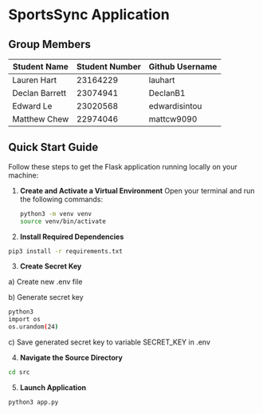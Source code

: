 # SportsSync Application

## Group Members

| Student Name   | Student Number | Github Username |
| -------------- | -------------- | --------------- |
| Lauren Hart    | 23164229       | lauhart         |
| Declan Barrett | 23074941       | DeclanB1        |
| Edward Le      | 23020568       | edwardisintou   |
| Matthew Chew   | 22974046       | mattcw9090      |

## Quick Start Guide

Follow these steps to get the Flask application running locally on your machine:

1. **Create and Activate a Virtual Environment**
   Open your terminal and run the following commands:

   ```bash
   python3 -m venv venv
   source venv/bin/activate

   ```

2. **Install Required Dependencies**

```bash
pip3 install -r requirements.txt
```

3. **Create Secret Key**

a) Create new .env file

b) Generate secret key

```bash
python3
import os
os.urandom(24)
```

c) Save generated secret key to variable SECRET_KEY in .env

4. **Navigate the Source Directory**

```bash
cd src
```

5. **Launch Application**

```bash
python3 app.py
```
